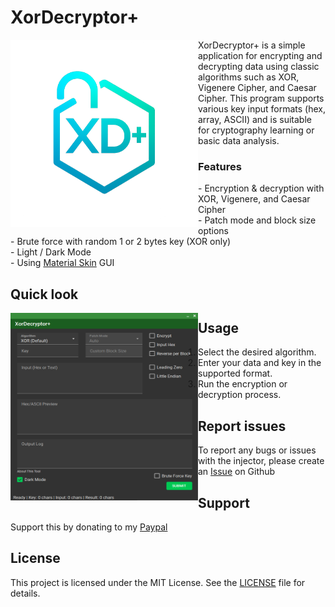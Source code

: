 # XorDecryptor+
<img src="images/XorDecryptorIcon.png" alt="XorDecryptor+" align="left" width="300" height="300">
XorDecryptor+ is a simple application for encrypting and decrypting data using classic algorithms such as XOR, Vigenere Cipher, and Caesar Cipher. This program supports various key input formats (hex, array, ASCII) and is suitable for cryptography learning or basic data analysis.

<h3>Features</h3>
- Encryption & decryption with XOR, Vigenere, and Caesar Cipher<br>
- Patch mode and block size options<br>
- Brute force with random 1 or 2 bytes key (XOR only)<br>
- Light / Dark Mode<br>
- Using <a href=https://github.com/leocb/MaterialSkin>Material Skin</a> GUI<br clear="left"/>

## Quick look
<img src="images/Image1.png" alt="XorDecryptor+" align="left" width="300" height="300">

## Usage
1. Select the desired algorithm.
2. Enter your data and key in the supported format.
3. Run the encryption or decryption process.

## Report issues
To report any bugs or issues with the injector, please create an [Issue](ISSUES) on Github

## Support
Support this by donating to my [Paypal](https://paypal.me/barhxr)

## License
This project is licensed under the MIT License. See the [LICENSE](LICENSE) file for details.
